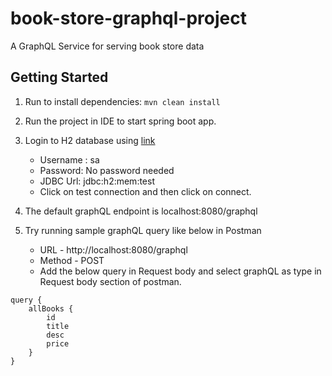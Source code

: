 # book-store-graphql-project
A GraphQL Service for serving book store data

## Getting Started
1. Run to install dependencies: `mvn clean install`

2. Run the project in IDE to start spring boot app.

3. Login to H2 database using [link](http://localhost:8080/h2-console/login.jsp)
   - Username : sa
   - Password: No password needed
   - JDBC Url: jdbc:h2:mem:test
   - Click on test connection and then click on connect.
4. The default graphQL endpoint is localhost:8080/graphql

5. Try running sample graphQL query like below in Postman 
   - URL - http://localhost:8080/graphql
   - Method - POST
   - Add the below query in Request body and select graphQL as type in Request body section of postman.
```
query {
    allBooks {
        id
        title
        desc
        price
    }
}
```

